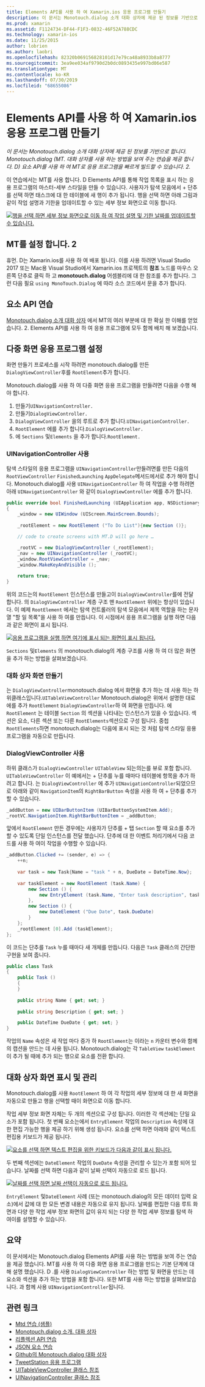 ```yaml
---
title: Elements API를 사용 하 여 Xamarin.ios 응용 프로그램 만들기
description: 이 문서는 Monotouch.dialog 소개 대화 상자에 제공 된 정보를 기반으로 합니다. Monotouch.dialog (MT. 대화 상자를 사용 하는 방법을 보여 주는 연습을 제공 합니다. D) 요소 API를 사용 하 여 MT로 응용 프로그램을 빠르게 빌드할 수 있습니다. 2.
ms.prod: xamarin
ms.assetid: F1124734-DF44-F1F3-0832-46F52A788CDC
ms.technology: xamarin-ios
ms.date: 11/25/2015
author: lobrien
ms.author: laobri
ms.openlocfilehash: 82320b069156828101d17e79ca48a8933b8a8777
ms.sourcegitcommit: 3ea9ee034af9790d2b0dc0893435e997bd06e587
ms.translationtype: MT
ms.contentlocale: ko-KR
ms.lasthandoff: 07/30/2019
ms.locfileid: "68655086"
---
```

# <a name="creating-a-xamarinios-application-using-the-elements-api"></a>Elements API를 사용 하 여 Xamarin.ios 응용 프로그램 만들기

_이 문서는 Monotouch.dialog 소개 대화 상자에 제공 된 정보를 기반으로 합니다. Monotouch.dialog (MT. 대화 상자를 사용 하는 방법을 보여 주는 연습을 제공 합니다. D) 요소 API를 사용 하 여 MT로 응용 프로그램을 빠르게 빌드할 수 있습니다. 2._

이 연습에서는 MT를 사용 합니다. D Elements API를 통해 작업 목록을 표시 하는 응용 프로그램의 마스터-세부 스타일을 만들 수 있습니다. 사용자가 탐색 모음에서 <span class="ui">+</span> 단추를 선택 하면 태스크에 대 한 테이블에 새 행이 추가 됩니다. 행을 선택 하면 아래 그림과 같이 작업 설명과 기한을 업데이트할 수 있는 세부 정보 화면으로 이동 합니다.

 [![](elements-api-walkthrough-images/01-task-list-app.png "행을 선택 하면 세부 정보 화면으로 이동 하 여 작업 설명 및 기한 날짜를 업데이트할 수 있습니다.")](elements-api-walkthrough-images/01-task-list-app.png#lightbox)

 ## <a name="setting-up-mtd"></a>MT를 설정 합니다. 2

휴먼. D는 Xamarin.ios를 사용 하 여 배포 됩니다. 이를 사용 하려면 Visual Studio 2017 또는 Mac용 Visual Studio에서 Xamarin.ios 프로젝트의 **참조** 노드를 마우스 오른쪽 단추로 클릭 하 고 **monotouch.dialog** 어셈블리에 대 한 참조를 추가 합니다. 그런 다음 필요 `using MonoTouch.Dialog` 에 따라 소스 코드에서 문을 추가 합니다.

## <a name="elements-api-walkthrough"></a>요소 API 연습

[Monotouch.dialog 소개 대화 상자](~/ios/user-interface/monotouch.dialog/index.md) 에서 MT의 여러 부분에 대 한 확실 한 이해를 얻었습니다. 2. Elements API를 사용 하 여 응용 프로그램에 모두 함께 배치 해 보겠습니다.

## <a name="setting-up-the-multi-screen-application"></a>다중 화면 응용 프로그램 설정

화면 만들기 프로세스를 시작 하려면 monotouch.dialog를 만든 `DialogViewController`후를 `RootElement`추가 합니다.

Monotouch.dialog를 사용 하 여 다중 화면 응용 프로그램을 만들려면 다음을 수행 해야 합니다.

1.  만들기`UINavigationController.`
1.  만들기`DialogViewController.`
1.  `DialogViewController` 을의 루트로 추가 합니다.`UINavigationController.` 
1.  `RootElement` 에를 추가 합니다.`DialogViewController.`
1.  에 `Sections` 및`Elements` 을 추가 합니다.`RootElement.` 

### <a name="using-a-uinavigationcontroller"></a>UINavigationController 사용

탐색 스타일의 응용 프로그램을 `UINavigationController`만들려면를 만든 다음의 `RootViewController` `FinishedLaunching` `AppDelegate`메서드에서로 추가 해야 합니다. Monotouch.dialog를 사용 `UINavigationController` 하 여 작업을 수행 하려면 아래 `UINavigationController` 와 같이 `DialogViewController` 에를 추가 합니다.

```csharp
public override bool FinishedLaunching (UIApplication app, NSDictionary options)
{
    _window = new UIWindow (UIScreen.MainScreen.Bounds);
            
    _rootElement = new RootElement ("To Do List"){new Section ()};

    // code to create screens with MT.D will go here …

    _rootVC = new DialogViewController (_rootElement);
    _nav = new UINavigationController (_rootVC);
    _window.RootViewController = _nav;
    _window.MakeKeyAndVisible ();
            
    return true;
}
```

위의 코드는의 `RootElement` 인스턴스를 만들고이 `DialogViewController`를에 전달 합니다. 의 `DialogViewController` 계층 구조 맨 `RootElement` 위에는 항상이 있습니다. 이 예제 `RootElement` 에서는 탐색 컨트롤러의 탐색 모음에서 제목 역할을 하는 문자열 "할 일 목록"을 사용 하 여를 만듭니다. 이 시점에서 응용 프로그램을 실행 하면 다음과 같은 화면이 표시 됩니다.

 [![](elements-api-walkthrough-images/02-to-do-list-screen-.png "응용 프로그램을 실행 하면 여기에 표시 되는 화면이 표시 됩니다.")](elements-api-walkthrough-images/02-to-do-list-screen-.png#lightbox)

`Sections` 및`Elements` 의 monotouch.dialog의 계층 구조를 사용 하 여 더 많은 화면을 추가 하는 방법을 살펴보겠습니다.

### <a name="creating-the-dialog-screens"></a>대화 상자 화면 만들기

는 `DialogViewController`monotouch.dialog 에서 화면을 추가 하는 데 사용 하는 하위클래스입니다.`UITableViewController` Monotouch.dialog은 위에서 설명한 대로에를 추가 `RootElement` `DialogViewController`하 여 화면을 만듭니다. 에 `RootElement` 는 테이블 `Section` 의 섹션을 나타내는 인스턴스가 있을 수 있습니다.
섹션은 요소, 다른 섹션 또는 다른 `RootElements`섹션으로 구성 됩니다. 중첩 `RootElements`하면 monotouch.dialog는 다음에 표시 되는 것 처럼 탐색 스타일 응용 프로그램을 자동으로 만듭니다.

### <a name="using-dialogviewcontroller"></a>DialogViewController 사용

하위 클래스가 `DialogViewController` `UITableView` 되는의는를 뷰로 포함 합니다. `UITableViewController` 이 예에서는 <span class="ui">+</span> 단추를 누를 때마다 테이블에 항목을 추가 하려고 합니다. 는 `DialogViewController` 에 추가 `UINavigationController`되었으므로 아래와 같이 `NavigationItem`의 `RightBarButton` 속성을 사용 하 여 <span class="ui">+</span> 단추를 추가할 수 있습니다.

```csharp
_addButton = new UIBarButtonItem (UIBarButtonSystemItem.Add);
_rootVC.NavigationItem.RightBarButtonItem = _addButton;
```

앞에서 `RootElement` 만든 경우에는 사용자가 단추를 <span class="ui">+</span> 탭 `Section` 할 때 요소를 추가할 수 있도록 단일 인스턴스를 전달 했습니다. 단추에 대 한 이벤트 처리기에서 다음 코드를 사용 하 여이 작업을 수행할 수 있습니다.

```csharp
_addButton.Clicked += (sender, e) => {                
    ++n;
                
    var task = new Task{Name = "task " + n, DueDate = DateTime.Now};
                
    var taskElement = new RootElement (task.Name) {
        new Section () {
            new EntryElement (task.Name, "Enter task description", task.Description)
        },
        new Section () {
            new DateElement ("Due Date", task.DueDate)
        }
    };
    _rootElement [0].Add (taskElement);
};
```

이 코드는 단추를 `Task` 누를 때마다 새 개체를 만듭니다. 다음은 `Task` 클래스의 간단한 구현을 보여 줍니다.

```csharp
public class Task
{   
    public Task ()
    {
    }
      
    public string Name { get; set; }
        
    public string Description { get; set; }

    public DateTime DueDate { get; set; }
}
```

작업의 `Name` 속성은 새 작업 마다 증가 하 `RootElement`는 이라는 `n` 카운터 변수와 함께의 캡션을 만드는 데 사용 됩니다. Monotouch.dialog는 각 `TableView` `taskElement` 이 추가 될 때에 추가 되는 행으로 요소를 전환 합니다.

## <a name="presenting-and-managing-dialog-screens"></a>대화 상자 화면 표시 및 관리

Monotouch.dialog를 사용 `RootElement` 하 여 각 작업의 세부 정보에 대 한 새 화면을 자동으로 만들고 행을 선택할 때이 화면으로 이동 합니다.

작업 세부 정보 화면 자체는 두 개의 섹션으로 구성 됩니다. 이러한 각 섹션에는 단일 요소가 포함 됩니다. 첫 번째 요소는에서 `EntryElement` 작업의 `Description` 속성에 대 한 편집 가능한 행을 제공 하기 위해 생성 됩니다. 요소를 선택 하면 아래와 같이 텍스트 편집용 키보드가 제공 됩니다.

 [![](elements-api-walkthrough-images/03-create-task.png "요소를 선택 하면 텍스트 편집을 위한 키보드가 다음과 같이 표시 됩니다.")](elements-api-walkthrough-images/03-create-task.png#lightbox)

두 번째 섹션에는 `DateElement` 작업의 `DueDate` 속성을 관리할 수 있는가 포함 되어 있습니다. 날짜를 선택 하면 다음과 같이 날짜 선택이 자동으로 로드 됩니다.

 [![](elements-api-walkthrough-images/04-date-picker.png "날짜를 선택 하면 날짜 선택이 자동으로 로드 됩니다.")](elements-api-walkthrough-images/04-date-picker.png#lightbox)

`EntryElement` 및`DateElement` 사례 (또는 monotouch.dialog의 모든 데이터 입력 요소)에서 값에 대 한 모든 변경 내용은 자동으로 유지 됩니다. 날짜를 편집한 다음 루트 화면과 다양 한 작업 세부 정보 화면의 값이 유지 되는 다양 한 작업 세부 정보를 탐색 하 여이를 설명할 수 있습니다.

## <a name="summary"></a>요약

이 문서에서는 Monotouch.dialog Elements API를 사용 하는 방법을 보여 주는 연습을 제공 했습니다. MT를 사용 하 여 다중 화면 응용 프로그램을 만드는 기본 단계에 대해 설명 했습니다. D .를 사용 `DialogViewController` 하는 방법 및 화면을 만드는 데 요소와 섹션을 추가 하는 방법을 포함 합니다. 또한 MT를 사용 하는 방법을 살펴보았습니다. 과 함께 사용 `UINavigationController`됩니다.

## <a name="related-links"></a>관련 링크

- [Mtd 연습 (샘플)](https://docs.microsoft.com/samples/xamarin/ios-samples/mtdwalkthrough)
- [Monotouch.dialog 소개. 대화 상자](~/ios/user-interface/monotouch.dialog/index.md)
- [리플렉션 API 연습](~/ios/user-interface/monotouch.dialog/reflection-api-walkthrough.md)
- [JSON 요소 연습](~/ios/user-interface/monotouch.dialog/json-element-walkthrough.md)
- [Github의 Monotouch.dialog 대화 상자](https://github.com/migueldeicaza/MonoTouch.Dialog)
- [TweetStation 응용 프로그램](https://github.com/migueldeicaza/TweetStation)
- [UITableViewController 클래스 참조](https://developer.apple.com/library/ios/#DOCUMENTATION/UIKit/Reference/UITableViewController_Class/Reference/Reference.html)
- [UINavigationController 클래스 참조](https://developer.apple.com/library/ios/#documentation/UIKit/Reference/UINavigationController_Class/Reference/Reference.html)
